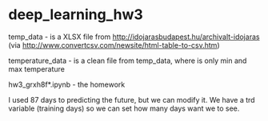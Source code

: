 # deep_learning_hw3

temp_data - is a XLSX file from http://idojarasbudapest.hu/archivalt-idojaras (via http://www.convertcsv.com/newsite/html-table-to-csv.htm)

temperature_data - is a clean file from temp_data, where is only min and max temperature

hw3_grxh8f*.ipynb - the homework

I used 87 days to predicting the future, but we can modify it. We have a trd variable (training days) so we can set how many days want we to see.

